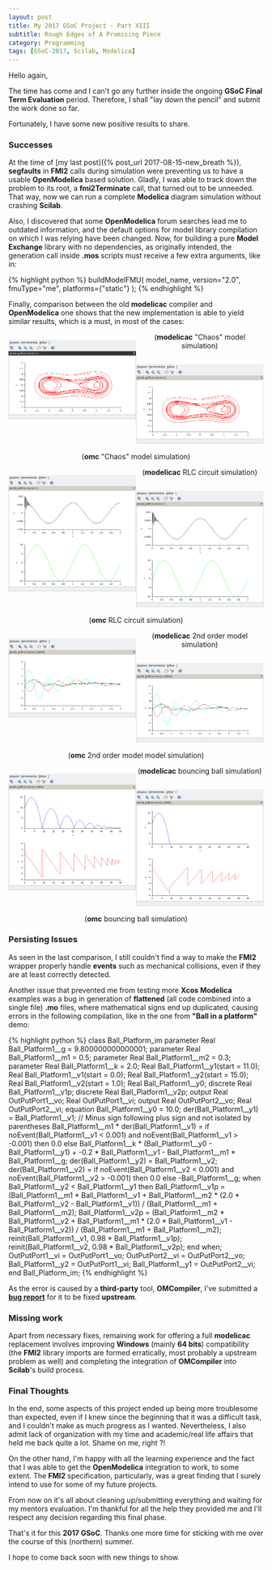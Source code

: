```yaml
---
layout: post
title: My 2017 GSoC Project - Part XIII
subtitle: Rough Edges of A Promising Piece
category: Programming
tags: [GSoC-2017, Scilab, Modelica]
---
```


Hello again,

The time has come and I can't go any further inside the ongoing **GSoC Final Term Evaluation** period. Therefore, I shall "lay down the pencil" and submit the work done so far.

Fortunately, I have some new positive results to share.

### Successes

At the time of [my last post]({% post_url 2017-08-15-new_breath %}), **segfaults** in **FMI2** calls during simulation were preventing us to have a usable **OpenModelica** based solution. Gladly, I was able to track down the problem to its root, a **fmi2Terminate** call, that turned out to be unneeded. That way, now we can run a complete **Modelica** diagram simulation without crashing **Scilab**.

Also, I discovered that some **OpenModelica** forum searches lead me to outdated information, and the default options for model library compilation on which I was relying have been changed. Now, for building a pure **Model Exchange** library with no dependencies, as originally intended, the generation call inside **.mos** scripts must receive a few extra arguments, like in:

{% highlight python %}
buildModelFMU( model_name, version="2.0", fmuType="me", platforms={"static"} );
{% endhighlight %}

Finally, comparison between the old **modelicac** compiler and **OpenModelica** one shows that the new implementation is able to yield similar results, which is a must, in most of the cases:

<div style="float:left; width:50%;">
  <p align="center">
    <img src="/img/modelicac_chaos.png">
  </p>
</div>
<p align="center">(<b>modelicac</b> "Chaos" model simulation)</p>
<div style="float:left; width:50%;">
  <p align="center">
    <img src="/img/omc_chaos.png">
  </p>
</div>
<p align="center">(<b>omc</b> "Chaos" model simulation)</p>

<div style="float:left; width:50%;">
  <p align="center">
    <img src="/img/modelicac_rlc.png">
  </p>
</div>
<p align="center">(<b>modelicac</b> RLC circuit simulation)</p>
<div style="float:left; width:50%;">
  <p align="center">
    <img src="/img/omc_rlc.png">
  </p>
</div>
<p align="center">(<b>omc</b> RLC circuit simulation)</p>

<div style="float:left; width:50%;">
  <p align="center">
    <img src="/img/modelicac_rot.png">
  </p>
</div>
<p align="center">(<b>modelicac</b> 2nd order model simulation)</p>
<div style="float:left; width:50%;">
  <p align="center">
    <img src="/img/omc_rot.png">
  </p>
</div>
<p align="center">(<b>omc</b> 2nd order model model simulation)</p>

<div style="float:left; width:50%;">
  <p align="center">
    <img src="/img/modelicac_ball.png">
  </p>
</div>
<p align="center">(<b>modelicac</b> bouncing ball simulation)</p>
<div style="float:left; width:50%;">
  <p align="center">
    <img src="/img/omc_ball.png">
  </p>
</div>
<p align="center">(<b>omc</b> bouncing ball simulation)</p>


### Persisting Issues

As seen in the last comparison, I still couldn't find a way to make the **FMI2** wrapper properly handle **events** such as mechanical collisions, even if they are at least correctly detected.

Another issue that prevented me from testing more **Xcos Modelica** examples was a bug in generation of **flattened** (all code combined into a single file) **.mo** files, where mathematical signs end up duplicated, causing errors in the following compilation, like in the one from **"Ball in a platform"** demo:

{% highlight python %}
class Ball_Platform_im
  parameter Real Ball_Platform1__g = 9.800000000000001;
  parameter Real Ball_Platform1__m1 = 0.5;
  parameter Real Ball_Platform1__m2 = 0.3;
  parameter Real Ball_Platform1__k = 2.0;
  Real Ball_Platform1__y1(start = 11.0);
  Real Ball_Platform1__v1(start = 0.0);
  Real Ball_Platform1__y2(start = 15.0);
  Real Ball_Platform1__v2(start = 1.0);
  Real Ball_Platform1__y0;
  discrete Real Ball_Platform1__v1p;
  discrete Real Ball_Platform1__v2p;
  output Real OutPutPort1__vo;
  Real OutPutPort1__vi;
  output Real OutPutPort2__vo;
  Real OutPutPort2__vi;
equation
  Ball_Platform1__y0 = 10.0;
  der(Ball_Platform1__y1) = Ball_Platform1__v1;
  // Minus sign following plus sign and not isolated by parentheses
  Ball_Platform1__m1 * der(Ball_Platform1__v1) = if noEvent(Ball_Platform1__v1 < 0.001) and noEvent(Ball_Platform1__v1 > -0.001) then 0.0 else Ball_Platform1__k * (Ball_Platform1__y0 - Ball_Platform1__y1) + -0.2 * Ball_Platform1__v1 - Ball_Platform1__m1 * Ball_Platform1__g;
  der(Ball_Platform1__y2) = Ball_Platform1__v2;
  der(Ball_Platform1__v2) = if noEvent(Ball_Platform1__v2 < 0.001) and noEvent(Ball_Platform1__v2 > -0.001) then 0.0 else -Ball_Platform1__g;
  when Ball_Platform1__y2 < Ball_Platform1__y1 then
    Ball_Platform1__v1p = (Ball_Platform1__m1 * Ball_Platform1__v1 + Ball_Platform1__m2 * (2.0 * Ball_Platform1__v2 - Ball_Platform1__v1)) / (Ball_Platform1__m1 + Ball_Platform1__m2);
    Ball_Platform1__v2p = (Ball_Platform1__m2 * Ball_Platform1__v2 + Ball_Platform1__m1 * (2.0 * Ball_Platform1__v1 - Ball_Platform1__v2)) / (Ball_Platform1__m1 + Ball_Platform1__m2);
    reinit(Ball_Platform1__v1, 0.98 * Ball_Platform1__v1p);
    reinit(Ball_Platform1__v2, 0.98 * Ball_Platform1__v2p);
  end when;
  OutPutPort1__vi = OutPutPort1__vo;
  OutPutPort2__vi = OutPutPort2__vo;
  Ball_Platform1__y2 = OutPutPort1__vi;
  Ball_Platform1__y1 = OutPutPort2__vi;
end Ball_Platform_im;
{% endhighlight %}

As the error is caused by a **third-party** tool, **OMCompiler**, I've submitted a [**bug report**](https://trac.openmodelica.org/OpenModelica/ticket/4503#ticket) for it to be fixed **upstream**.

### Missing work

Apart from necessary fixes, remaining work for offering a full **modelicac** replacement involves improving **Windows** (mainly **64 bits**) compatibility (the **FMI2** library imports are formed erratically, most probably a upstream problem as well) and completing the integration of **OMCompiler** into **Scilab**'s build process.


### Final Thoughts

In the end, some aspects of this project ended up being more troublesome than expected, even if I knew since the beginning that it was a difficult task, and I couldn't make as much progress as I wanted. Nevertheless, I also admit lack of organization with my time and academic/real life affairs that held me back quite a lot. Shame on me, right ?!

On the other hand, I'm happy with all the learning experience and the fact that I was able to get the **OpenModelica** integration to work, to some extent. The **FMI2** specification, particularly, was a great finding that I surely intend to use for some of my future projects.

From now on it's all about cleaning up/submitting everything and waiting for my mentors evaluation. I'm thankful for all the help they provided me and I'll respect any decision regarding this final phase.

That's it for this **2017 GSoC**. Thanks one more time for sticking with me over the course of this (northern) summer. 

I hope to come back soon with new things to show.
